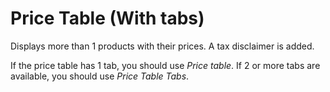 # Price Table (With tabs)

Displays more than 1 products with their prices. A tax disclaimer is added.

If the price table has 1 tab, you should use *Price table*. If 2 or more tabs are available, you should use *Price Table Tabs*.
